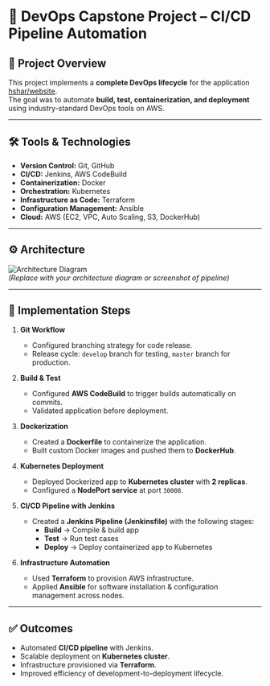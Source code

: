# 🚀 DevOps Capstone Project – CI/CD Pipeline Automation

## 📌 Project Overview
This project implements a **complete DevOps lifecycle** for the application [hshar/website](https://github.com/hshar/website).  
The goal was to automate **build, test, containerization, and deployment** using industry-standard DevOps tools on AWS.  

---

## 🛠️ Tools & Technologies
- **Version Control:** Git, GitHub  
- **CI/CD:** Jenkins, AWS CodeBuild  
- **Containerization:** Docker  
- **Orchestration:** Kubernetes  
- **Infrastructure as Code:** Terraform  
- **Configuration Management:** Ansible  
- **Cloud:** AWS (EC2, VPC, Auto Scaling, S3, DockerHub)  

---

## ⚙️ Architecture
![Architecture Diagram](screenshots/architecture.png)  
*(Replace with your architecture diagram or screenshot of pipeline)*  

---

## 🚀 Implementation Steps
1. **Git Workflow**  
   - Configured branching strategy for code release.  
   - Release cycle: `develop` branch for testing, `master` branch for production.  

2. **Build & Test**  
   - Configured **AWS CodeBuild** to trigger builds automatically on commits.  
   - Validated application before deployment.  

3. **Dockerization**  
   - Created a **Dockerfile** to containerize the application.  
   - Built custom Docker images and pushed them to **DockerHub**.  

4. **Kubernetes Deployment**  
   - Deployed Dockerized app to **Kubernetes cluster** with **2 replicas**.  
   - Configured a **NodePort service** at port `30008`.  

5. **CI/CD Pipeline with Jenkins**  
   - Created a **Jenkins Pipeline (Jenkinsfile)** with the following stages:  
     - **Build** → Compile & build app  
     - **Test** → Run test cases  
     - **Deploy** → Deploy containerized app to Kubernetes  

6. **Infrastructure Automation**  
   - Used **Terraform** to provision AWS infrastructure.  
   - Applied **Ansible** for software installation & configuration management across nodes.

---

## ✅ Outcomes
- Automated **CI/CD pipeline** with Jenkins.  
- Scalable deployment on **Kubernetes cluster**.  
- Infrastructure provisioned via **Terraform**.  
- Improved efficiency of development-to-deployment lifecycle.
